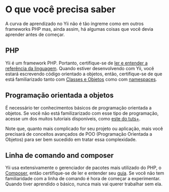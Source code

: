 # O que você precisa saber

A curva de aprendizado no Yii não é tão íngreme como em outros frameworks PHP mas, ainda assim, há algumas coisas que você devia aprender antes de começar.

## PHP

Yii é um framework PHP. Portanto, certifique-se de [ler e entender a referência da linguagem](http://php.net/manual/pt_BR/langref.php).
Quando estiver desenvolvendo com Yii, você estará escrevendo código orientado a objetos, então, certifique-se de que está familiarizado tanto com [Classes e Objetos](https://secure.php.net/manual/pt_BR/language.oop5.basic.php) como com [namespaces](https://secure.php.net/manual/pt_BR/language.namespaces.php).

## Programação orientada a objetos

É necessário ter conhecimentos básicos de programação orientada a objetos. Se você não está familizarizado com esse tipo de programação, acesse um dos muitos tutoriais disponíveis, como [este do tuts+](https://code.tutsplus.com/tutorials/object-oriented-php-for-beginners--net-12762).

Note que, quanto mais complicado for seu projeto ou aplicação, mais você precisará de conceitos avançados de POO (Programação Orientada a Objetos) para ser bem sucedido em tratar essa complexidade.

## Linha de comando and composer

Yii usa extensivamente o gerenciador de pacotes mais utilizado do PHP, o [Composer](https://getcomposer.org/), então certifique-se de ler e entender seu [guia](https://getcomposer.org/doc/01-basic-usage.md). Se você não tem familiaridade com a linha de comando é hora de começar a experimentar. Quando tiver aprendido o básico, nunca mais vai querer trabalhar sem ela.


